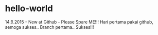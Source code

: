 # hello-world
14.9.2015 - New at Github - Please Spare ME!!!
Hari pertama pakai github, semoga sukses..
Branch pertama..
Sukses!!!
